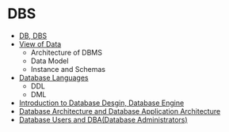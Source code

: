# DBS

- [DB, DBS](https://github.com/jimin-kiim/Programming-Language/issues/3#issuecomment-1282394469)
- [View of Data](https://github.com/jimin-kiim/DBS/issues/1#issuecomment-1278507348)
  - Architecture of DBMS
  - Data Model
  - Instance and Schemas
- [Database Languages](https://github.com/jimin-kiim/DBS/issues/1#issuecomment-1278536237)
  - DDL
  - DML
- [Introduction to Database Desgin, Database Engine](https://github.com/jimin-kiim/DBS/issues/1#issuecomment-1278567167)
- [Database Architecture and Database Application Architecture](https://github.com/jimin-kiim/DBS/issues/1#issuecomment-1278595179)
- [Database Users and DBA(Database Administrators)](https://github.com/jimin-kiim/DBS/issues/1#issuecomment-1278601847)